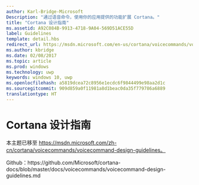 ```yaml
---
author: Karl-Bridge-Microsoft
Description: "通过语音命令，使用你的应用提供的功能扩展 Cortana。"
title: "Cortana 设计指南"
ms.assetid: A92C084B-9913-4718-9A04-569D51ACE55D
label: Guidelines
template: detail.hbs
redirect_url: https://msdn.microsoft.com/en-us/cortana/voicecommands/voicecommand-design-guidelines
ms.author: kbridge
ms.date: 02/08/2017
ms.topic: article
ms.prod: windows
ms.technology: uwp
keywords: windows 10, uwp
ms.openlocfilehash: a5819dcea72c8956e1ecdc6f9844499e98aa2d1c
ms.sourcegitcommit: 909d859a0f11981a8d1beac0da35f779786a6889
translationtype: HT
---
```

# <a name="cortana-design-guidelines"></a>Cortana 设计指南

本主题已移至 https://msdn.microsoft.com/zh-cn/cortana/voicecommands/voicecommand-design-guidelines。

Github：https&#58;//github.com/Microsoft/cortana-docs/blob/master/docs/voicecommands/voicecommand-design-guidelines.md
